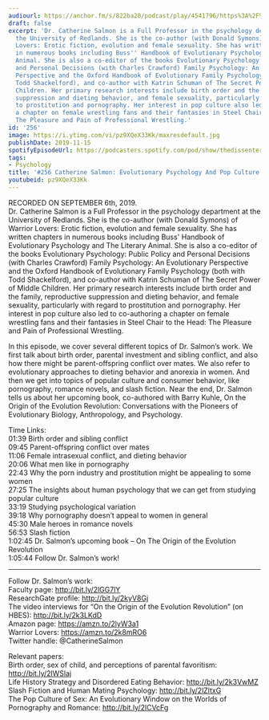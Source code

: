 ```yaml
---
audiourl: https://anchor.fm/s/822ba20/podcast/play/4541796/https%3A%2F%2Fd3ctxlq1ktw2nl.cloudfront.net%2Fproduction%2F2019-8-7%2F22706779-44100-2-ca744d73f178d.m4a
draft: false
excerpt: 'Dr. Catherine Salmon is a Full Professor in the psychology department at
  the University of Redlands. She is the co-author (with Donald Symons) of Warrior
  Lovers: Erotic fiction, evolution and female sexuality. She has written chapters
  in numerous books including Buss'' Handbook of Evolutionary Psychology and The Literary
  Animal. She is also a co-editor of the books Evolutionary Psychology: Public Policy
  and Personal Decisions (with Charles Crawford) Family Psychology: An Evolutionary
  Perspective and the Oxford Handbook of Evolutionary Family Psychology (both with
  Todd Shackelford), and co-author with Katrin Schuman of The Secret Power of Middle
  Children. Her primary research interests include birth order and the family, reproductive
  suppression and dieting behavior, and female sexuality, particularly with regard
  to prostitution and pornography. Her interest in pop culture also led to co-authoring
  a chapter on female wrestling fans and their fantasies in Steel Chair to the Head:
  The Pleasure and Pain of Professional Wrestling.'
id: '256'
image: https://i.ytimg.com/vi/pz9XQeX33Kk/maxresdefault.jpg
publishDate: 2019-11-15
spotifyEpisodeUrl: https://podcasters.spotify.com/pod/show/thedissenter/episodes/256-Catherine-Salmon-Evolutionary-Psychology-And-Pop-Culture-e593t4
tags:
- Psychology
title: '#256 Catherine Salmon: Evolutionary Psychology And Pop Culture'
youtubeid: pz9XQeX33Kk
---
```

<div class="timelinks">

RECORDED ON SEPTEMBER 6th, 2019.  
Dr. Catherine Salmon is a Full Professor in the psychology department at the University of Redlands. She is the co-author (with Donald Symons) of Warrior Lovers: Erotic fiction, evolution and female sexuality. She has written chapters in numerous books including Buss' Handbook of Evolutionary Psychology and The Literary Animal. She is also a co-editor of the books Evolutionary Psychology: Public Policy and Personal Decisions (with Charles Crawford) Family Psychology: An Evolutionary Perspective and the Oxford Handbook of Evolutionary Family Psychology (both with Todd Shackelford), and co-author with Katrin Schuman of The Secret Power of Middle Children. Her primary research interests include birth order and the family, reproductive suppression and dieting behavior, and female sexuality, particularly with regard to prostitution and pornography. Her interest in pop culture also led to co-authoring a chapter on female wrestling fans and their fantasies in Steel Chair to the Head: The Pleasure and Pain of Professional Wrestling.

In this episode, we cover several different topics of Dr. Salmon’s work. We first talk about birth order, parental investment and sibling conflict, and also how there might be parent-offspring conflict over mates. We also refer to evolutionary approaches to dieting behavior and anorexia in women. And then we get into topics of popular culture and consumer behavior, like pornography, romance novels, and slash fiction. Near the end, Dr. Salmon tells us about her upcoming book, co-authored with Barry Kuhle, On the Origin of the Evolution Revolution: Conversations with the Pioneers of Evolutionary Biology, Anthropology, and Psychology.

Time Links:  
<time>01:39</time> Birth order and sibling conflict  
<time>09:45</time> Parent-offspring conflict over mates  
<time>11:06</time> Female intrasexual conflict, and dieting behavior  
<time>20:06</time> What men like in pornography  
<time>22:43</time> Why the porn industry and prostitution might be appealing to some women  
<time>27:25</time> The insights about human psychology that we can get from studying popular culture  
<time>33:19</time> Studying psychological variation  
<time>39:18</time> Why pornography doesn’t appeal to women in general  
<time>45:30</time> Male heroes in romance novels  
<time>56:53</time> Slash fiction  
<time>1:02:45</time> Dr. Salmon’s upcoming book – On The Origin of the Evolution Revolution  
<time>1:05:44</time> Follow Dr. Salmon’s work!

---

Follow Dr. Salmon’s work:  
Faculty page: http://bit.ly/2lGG7lY  
ResearchGate profile: http://bit.ly/2kyV8Gj  
The video interviews for “On the Origin of the Evolution Revolution” (on HBES): http://bit.ly/2k3LKdD  
Amazon page: https://amzn.to/2lyW3a1  
Warrior Lovers: https://amzn.to/2k8mRO6  
Twitter handle: @CatherineSalmon

Relevant papers:  
Birth order, sex of child, and perceptions of parental favoritism: http://bit.ly/2lWSlaj  
Life History Strategy and Disordered Eating Behavior: http://bit.ly/2k3VwMZ  
Slash Fiction and Human Mating Psychology: http://bit.ly/2lZltxG  
The Pop Culture of Sex: An Evolutionary Window on the Worlds of Pornography and Romance: http://bit.ly/2lCVcFg
</div>

